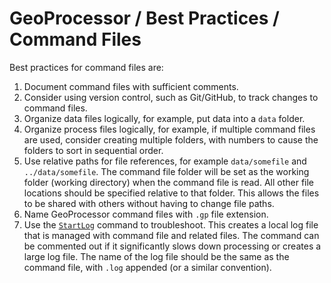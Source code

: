 # GeoProcessor / Best Practices / Command Files

Best practices for command files are:

1.  Document command files with sufficient comments.
2.  Consider using version control, such as Git/GitHub, to track changes to command files.
3.  Organize data files logically, for example, put data into a `data` folder.
4.  Organize process files logically, for example, if multiple command files are used,
    consider creating multiple folders, with numbers to cause the folders to sort in sequential order.
5.  Use relative paths for file references, for example `data/somefile` and `../data/somefile`.
    The command file folder will be set as the working folder (working directory) when the command file is read.
    All other file locations should be specified relative to that folder.
    This allows the files to be shared with others without having to change file paths.
6.  Name GeoProcessor command files with `.gp` file extension.
7.  Use the [`StartLog`](../command-ref/StartLog/StartLog.md) command to troubleshoot.
    This creates a local log file that is managed with command file and related files.
    The command can be commented out if it significantly slows down processing or creates a large log file.
    The name of the log file should be the same as the command file, with `.log` appended (or a similar convention).
